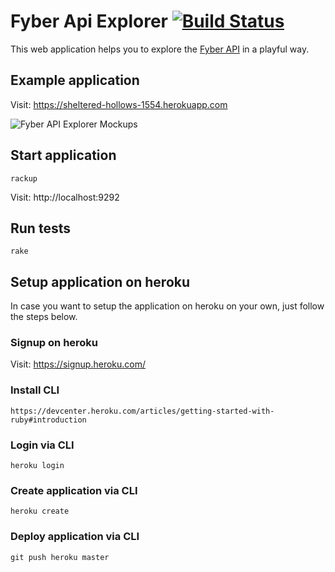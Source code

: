 # Fyber Api Explorer [![Build Status](https://travis-ci.org/JanOwiesniak/fyber-api-explorer.svg?branch=master)](https://travis-ci.org/JanOwiesniak/fyber-api-explorer)

This web application helps you to explore the [Fyber API](http://developer.fyber.com/content/current/ios/offer-wall/offer-api/) in a playful way.

## Example application

Visit: https://sheltered-hollows-1554.herokuapp.com

![Fyber API Explorer Mockups](https://raw.githubusercontent.com/JanOwiesniak/fyber-api-explorer/master/doc/mockup.png)

## Start application

```
rackup
```

Visit: http://localhost:9292

## Run tests

```
rake
```

## Setup application on heroku

In case you want to setup the application on heroku on your own, just follow the steps below.

### Signup on heroku

Visit: https://signup.heroku.com/

### Install CLI

```
https://devcenter.heroku.com/articles/getting-started-with-ruby#introduction
```

### Login via CLI

```
heroku login
```

### Create application via CLI

```
heroku create
```

### Deploy application via CLI

```
git push heroku master
```
